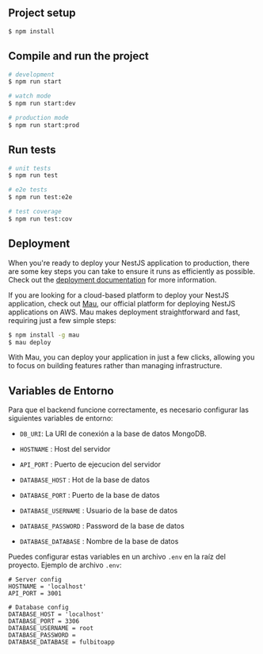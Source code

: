 ## Project setup

```bash
$ npm install
```

## Compile and run the project

```bash
# development
$ npm run start

# watch mode
$ npm run start:dev

# production mode
$ npm run start:prod
```

## Run tests

```bash
# unit tests
$ npm run test

# e2e tests
$ npm run test:e2e

# test coverage
$ npm run test:cov
```

## Deployment

When you're ready to deploy your NestJS application to production, there are some key steps you can take to ensure it runs as efficiently as possible. Check out the [deployment documentation](https://docs.nestjs.com/deployment) for more information.

If you are looking for a cloud-based platform to deploy your NestJS application, check out [Mau](https://mau.nestjs.com), our official platform for deploying NestJS applications on AWS. Mau makes deployment straightforward and fast, requiring just a few simple steps:

```bash
$ npm install -g mau
$ mau deploy
```

With Mau, you can deploy your application in just a few clicks, allowing you to focus on building features rather than managing infrastructure.

## Variables de Entorno

Para que el backend funcione correctamente, es necesario configurar las siguientes variables de entorno:

- `DB_URI`: La URI de conexión a la base de datos MongoDB.

- `HOSTNAME` : Host del servidor
- `API_PORT` : Puerto de ejecucion del servidor

- `DATABASE_HOST` : Hot de la base de datos
- `DATABASE_PORT` : Puerto de la base de datos
- `DATABASE_USERNAME` : Usuario de la base de datos
- `DATABASE_PASSWORD` : Password de la base de datos
- `DATABASE_DATABASE` : Nombre de la base de datos

Puedes configurar estas variables en un archivo `.env` en la raíz del proyecto. Ejemplo de archivo `.env`:

```env
# Server config
HOSTNAME = 'localhost'
API_PORT = 3001

# Database config
DATABASE_HOST = 'localhost'
DATABASE_PORT = 3306
DATABASE_USERNAME = root
DATABASE_PASSWORD =
DATABASE_DATABASE = fulbitoapp
```
